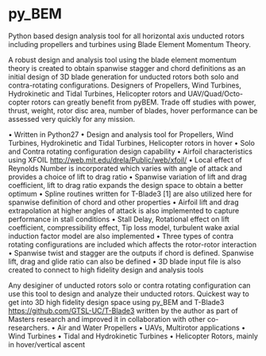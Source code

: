 # py_BEM
Python based design analysis tool for all horizontal axis unducted rotors including propellers and turbines using Blade Element Momentum Theory.

A robust design and analysis tool using the blade element momentum theory is created to obtain spanwise stagger and chord definitions as an initial design of 3D blade generation for unducted rotors both solo and contra-rotating configurations. Designers of Propellers, Wind Turbines, Hydrokinetic and Tidal Turbines, Helicopter rotors and UAV/Quad/Octo-copter rotors can greatly benefit from pyBEM. Trade off studies with power, thrust, weight, rotor disc area, number of blades, hover performance can be assessed very quickly for any mission.

• Written in Python27
• Design and analysis tool for Propellers, Wind Turbines, Hydrokinetic and Tidal Turbines, Helicopter rotors in hover
• Solo and Contra rotating configuration design capability
• Airfoil characteristics using XFOIL http://web.mit.edu/drela/Public/web/xfoil/
• Local effect of Reynolds Number is incorporated which varies with angle of attack and provides a choice of lift to drag ratio
• Spanwise variation of lift and drag coefficient, lift to drag ratio expands the design space to obtain a better optimum
• Spline routines written for T-Blade3 [1] are also utilized here for spanwise definition of chord and other properties
• Airfoil lift and drag extrapolation at higher angles of attack is also implemented to capture performance in stall conditions
• Stall Delay, Rotational effect on lift coefficient, compressibility effect, Tip loss model, turbulent wake axial induction factor model are also implemented
• Three types of contra rotating configurations are included which affects the rotor-rotor interaction
• Spanwise twist and stagger are the outputs if chord is defined. Spanwise lift, drag and glide ratio can also be defined
• 3D blade input file is also created to connect to high fidelity design and analysis tools

Any desiginer of unducted rotors solo or contra rotating configuration can use this tool to design and analyze their
unducted rotors. Quickest way to get into 3D high fidelity design space using py_BEM and T-Blade3 https://github.com/GTSL-UC/T-Blade3 written by the author as part of Masters research and improved it in collaboration with other co-researchers.
• Air and Water Propellers
• UAVs, Multirotor applications
• Wind Turbines
• Tidal and Hydrokinetic Turbines
• Helicopter Rotors, mainly in hover/vertical ascent
